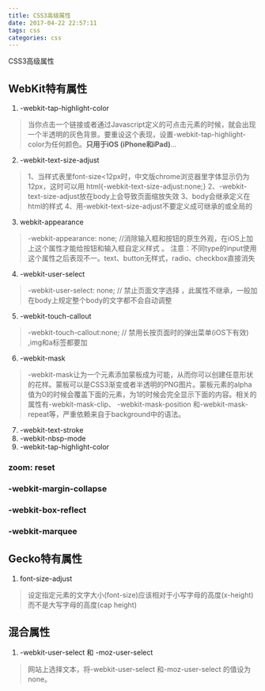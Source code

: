 ```yaml
---
title: CSS3高级属性
date: 2017-04-22 22:57:11
tags: css
categories: css
---
```


CSS3高级属性
<!-- more -->
##  WebKit特有属性
1. -webkit-tap-highlight-color
>当你点击一个链接或者通过Javascript定义的可点击元素的时候，就会出现一个半透明的灰色背景。要重设这个表现，设置-webkit-tap-highlight-color为任何颜色。**只用于iOS (iPhone和iPad)**...

2. -webkit-text-size-adjust
>1、当样式表里font-size<12px时，中文版chrome浏览器里字体显示仍为12px，这时可以用 html{-webkit-text-size-adjust:none;}
2、-webkit-text-size-adjust放在body上会导致页面缩放失效
3、body会继承定义在html的样式
4、用-webkit-text-size-adjust不要定义成可继承的或全局的
3. webkit-appearance
> -webkit-appearance: none;   //消除输入框和按钮的原生外观，在iOS上加上这个属性才能给按钮和输入框自定义样式 。   注意：不同type的input使用这个属性之后表现不一。text、button无样式，radio、checkbox直接消失
4. -webkit-user-select
> -webkit-user-select: none; // 禁止页面文字选择 ，此属性不继承，一般加在body上规定整个body的文字都不会自动调整
5. -webkit-touch-callout
> -webkit-touch-callout:none;  // 禁用长按页面时的弹出菜单(iOS下有效) ,img和a标签都要加
6. -webkit-mask
> -webkit-mask让为一个元素添加蒙板成为可能，从而你可以创建任意形状的花样。蒙板可以是CSS3渐变或者半透明的PNG图片。蒙板元素的alpha值为0的时候会覆盖下面的元素，为1的时候会完全显示下面的内容。相关的属性有-webkit-mask-clip、 -webkit-mask-position 和-webkit-mask-repeat等，严重依赖来自于background中的语法。
7. -webkit-text-stroke
8. -webkit-nbsp-mode
9. -webkit-tap-highlight-color
### zoom: reset
### -webkit-margin-collapse
### -webkit-box-reflect
### -webkit-marquee
##  Gecko特有属性
1. font-size-adjust
> 设定指定元素的文字大小(font-size)应该相对于小写字母的高度(x-height)而不是大写字母的高度(cap height)
##  混合属性
1. -webkit-user-select 和 -moz-user-select
> 网站上选择文本，将-webkit-user-select 和-moz-user-select 的值设为none。